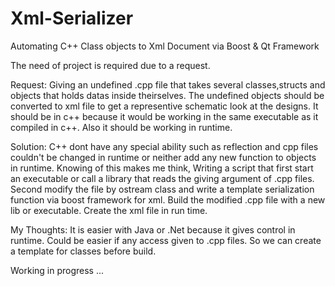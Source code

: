 # Xml-Serializer
Automating C++ Class objects to Xml Document via Boost &amp; Qt Framework

The need of project is required due to a request.

Request:
  Giving an undefined .cpp file that takes several classes,structs and objects that holds datas inside theirselves.
  The undefined objects should be converted to xml file to get a representive schematic look at the designs.
  It should be in c++ because it would be working in the same executable as it compiled in c++. Also it should be working in runtime.
  
Solution:
  C++ dont have any special ability such as reflection and cpp files couldn't be changed in runtime or neither add any new function to objects in runtime.
  Knowing of this makes me think, Writing a script that first start an executable or call a library that reads the giving argument of .cpp files. 
  Second modify the file by ostream class and write a template serialization function via boost framework for xml.
  Build the modified .cpp file with a new lib or executable.
  Create the xml file in run time.
  
My Thoughts:
  It is easier with Java or .Net because it gives control in runtime. 
  Could be easier if any access given to .cpp files. So we can create a template for classes before build.
  
Working in progress ...
